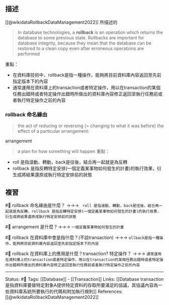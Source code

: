 

## 描述
[[@wikidataRollbackDataManagement2022]] 所描述的
> In database technologies, a **rollback** is an operation which returns the database to some previous state. Rollbacks are important for database integrity, because they mean that the database can be restored to a clean copy even after erroneous operations are performed

重點：
- 在資料庫技術中，rollback是指一種操作，能夠將目前資料庫內容返回至先前指定版本下的內容
- 通常運用在資料庫上的transaction或者特定操作，用以在transaction的某個任務出錯時或者特定操作出錯時所做出的資料庫內容修正返回至執行任務前或者執行特定操作之前的內容

### rollback 命名緣由

> the act of reducing or reversing (= changing to what it was before) the effect of a particular arrangement:

arrangement 
> a plan for how something will happen
重點：
- roll 是指滾動、轉動，back是往後，結合再一起就是為反轉
- rollback 是指反轉特定安排(一個定義某事物如何發生的計畫)的執行效果，衍生成將結果還原成執行特定安排前的狀態

## 複習
#🧠 rollback 命名緣由是什麼？ ->->-> ` roll 是指滾動、轉動，back是往後，結合再一起就是為反轉，rollback 是指反轉特定安排(一個定義某事物如何發生的計畫)的執行效果，衍生成將結果還原成執行特定安排前的狀態`
<!--SR:!2022-09-26,23,230-->

#🧠 arrangement 是什麼？->->-> `一個定義某事物如何發生的計畫`
<!--SR:!2022-11-04,45,210-->

#🧠 rollback  在資料庫中會是指什麼？(不談transaction) ->->-> `ollback是指一種操作，能夠將目前資料庫內容返回至先前指定版本下的內容`
<!--SR:!2022-12-08,76,230-->

#🧠 rollback 在資料庫上的應用是什麼？transaction? 特定操作？ ->->-> `通常運用在資料庫上的transaction或者特定操作，用以在transaction的某個任務出錯時或者特定操作出錯時所做出的資料庫內容修正返回至執行任務前或者執行特定操作之前的內容`
<!--SR:!2022-12-24,109,250-->


---
Status: #🌱 
Tags:
[[Database]] - [[Transaction]]
Links:
[[Database transaction 是指資料庫要替特定對象A提供特定資料的存取所要滿足的協議，其協議內容為一些資料庫系統所要執行的代碼和附加執行規則]]
References:
[[@wikidataRollbackDataManagement2022]]